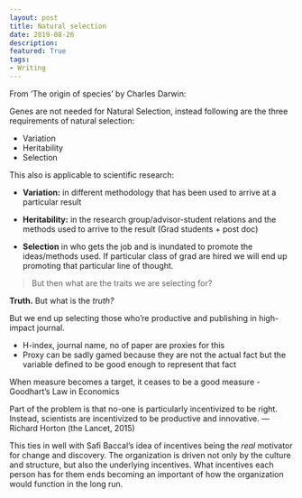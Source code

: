 ```yaml
---
layout: post
title: Natural selection 
date: 2019-08-26
description: 
featured: True
tags:
- Writing
---
```


From ‘The origin of species’ by Charles Darwin: 

Genes are not needed for Natural Selection, instead following are the three requirements of natural selection: 
* Variation 
* Heritability 
* Selection 

This also is applicable to scientific research: 

* **Variation:** in different methodology that has been used to arrive at a particular result 

* **Heritability:** in the research group/advisor-student relations and the methods used to arrive to the result (Grad students + post doc) 

* **Selection** in who gets the job and is inundated to promote the ideas/methods used. If particular class of grad are hired we will end up promoting that particular line of thought.

> But then what are the traits we are selecting for? 

**Truth.** But what is the _truth?_ 

But we end up selecting those who’re productive and publishing in high-impact journal. 

- H-index, journal name, no of paper are proxies for this 
- Proxy can be sadly gamed because they are not the actual fact but the variable defined to be good enough to represent that fact 

When measure becomes a target, it ceases to be a good measure - Goodhart’s Law in Economics 

Part of the problem is that no-one is particularly incentivized to be right. Instead, scientists are incentivized to be productive and innovative. — Richard Horton (the Lancet, 2015) 

This ties in well with Safi Baccal’s idea of incentives being the _real_ motivator for change and discovery. The organization is driven not only by the culture and structure, but also the underlying incentives. What incentives each person has for them ends becoming an important of how the organization would function in the long run. 